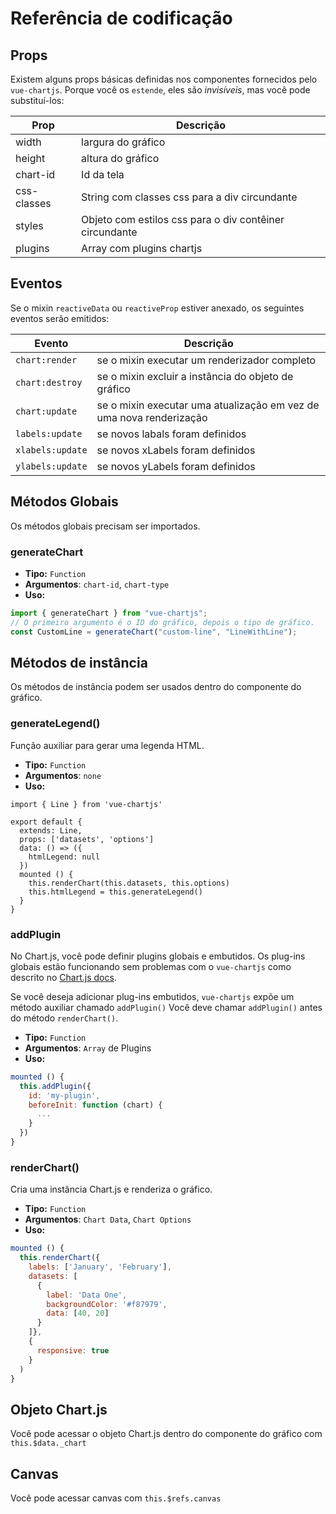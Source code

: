 # Referência de codificação

## Props

Existem alguns props básicas definidas nos componentes fornecidos pelo `vue-chartjs`. Porque você os `estende`, eles são _invisíveis_, mas você pode substituí-los:

| Prop        | Descrição                                               |
| ----------- | ------------------------------------------------------- |
| width       | largura do gráfico                                      |
| height      | altura do gráfico                                       |
| chart-id    | Id da tela                                              |
| css-classes | String com classes css para a div circundante           |
| styles      | Objeto com estilos css para o div contêiner circundante |
| plugins     | Array com plugins chartjs                               |

## Eventos

Se o mixin `reactiveData` ou `reactiveProp` estiver anexado, os seguintes eventos serão emitidos:

| Evento           | Descrição                                                           |
| ---------------- | ------------------------------------------------------------------- |
| `chart:render`   | se o mixin executar um renderizador completo                        |
| `chart:destroy`  | se o mixin excluir a instância do objeto de gráfico                 |
| `chart:update`   | se o mixin executar uma atualização em vez de uma nova renderização |
| `labels:update`  | se novos labals foram definidos                                     |
| `xlabels:update` | se novos xLabels foram definidos                                    |
| `ylabels:update` | se novos yLabels foram definidos                                    |

## Métodos Globais

Os métodos globais precisam ser importados.

### generateChart

- **Tipo:** `Function`
- **Argumentos**: `chart-id`, `chart-type`
- **Uso:**

```js
import { generateChart } from "vue-chartjs";
// O primeiro argumento é o ID do gráfico, depois o tipo de gráfico.
const CustomLine = generateChart("custom-line", "LineWithLine");
```

## Métodos de instância

Os métodos de instância podem ser usados ​​dentro do componente do gráfico.

### generateLegend()

Função auxiliar para gerar uma legenda HTML.

- **Tipo:** `Function`
- **Argumentos**: `none`
- **Uso:**

```js{11}
import { Line } from 'vue-chartjs'

export default {
  extends: Line,
  props: ['datasets', 'options']
  data: () => ({
    htmlLegend: null
  })
  mounted () {
    this.renderChart(this.datasets, this.options)
    this.htmlLegend = this.generateLegend()
  }
}

```

### addPlugin

No Chart.js, você pode definir plugins globais e embutidos. Os plug-ins globais estão funcionando sem problemas com o `vue-chartjs` como descrito no [Chart.js docs](http://www.chartjs.org/docs/latest/developers/plugins.html).

Se você deseja adicionar plug-ins embutidos, `vue-chartjs` expõe um método auxiliar chamado `addPlugin()`
Você deve chamar `addPlugin()` antes do método `renderChart()`.

- **Tipo:** `Function`
- **Argumentos**: `Array` de Plugins
- **Uso:**

```js
mounted () {
  this.addPlugin({
    id: 'my-plugin',
    beforeInit: function (chart) {
      ...
    }
  })
}
```

### renderChart()

Cria uma instância Chart.js e renderiza o gráfico.

- **Tipo:** `Function`
- **Argumentos**: `Chart Data`, `Chart Options`
- **Uso:**

```js
mounted () {
  this.renderChart({
    labels: ['January', 'February'],
    datasets: [
      {
        label: 'Data One',
        backgroundColor: '#f87979',
        data: [40, 20]
      }
    ]},
    {
      responsive: true
    }
  )
}
```

## Objeto Chart.js

Você pode acessar o objeto Chart.js dentro do componente do gráfico com `this.$data._chart`

## Canvas

Você pode acessar canvas com `this.$refs.canvas`
